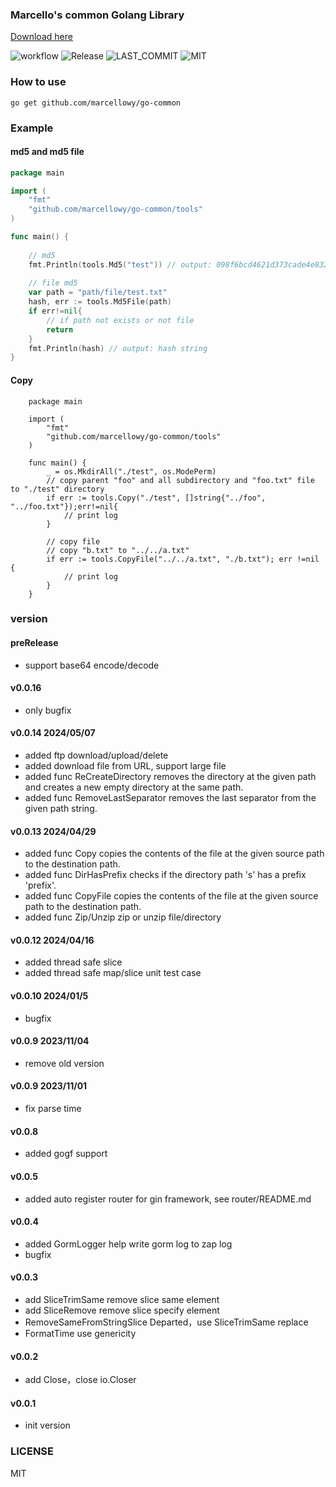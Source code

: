### Marcello's common Golang Library

[Download here](https://github.com/jesusley4d/go-common/releases)

![workflow](https://github.com/marcellowy/go-common/actions/workflows/go.yml/badge.svg?branch=main)
![Release](https://badgen.net/github/release/marcellowy/go-common)
![LAST_COMMIT](https://badgen.net/github/last-commit/marcellowy/go-common)
![MIT](https://badgen.net/github/license/micromatch/micromatch)

### How to use
```shell
go get github.com/marcellowy/go-common
```

### Example
#### md5 and md5 file

```go
package main

import (
	"fmt"
	"github.com/marcellowy/go-common/tools"
)

func main() {
	
	// md5
	fmt.Println(tools.Md5("test")) // output: 098f6bcd4621d373cade4e832627b4f6
	
	// file md5
	var path = "path/file/test.txt"
	hash, err := tools.Md5File(path)
	if err!=nil{
		// if path not exists or not file
		return
    }
	fmt.Println(hash) // output: hash string
}
```

#### Copy
```shell
    package main
    
    import (
        "fmt"
        "github.com/marcellowy/go-common/tools"
    )
    
    func main() {
        _ = os.MkdirAll("./test", os.ModePerm)
        // copy parent "foo" and all subdirectory and "foo.txt" file to "./test" directory
        if err := tools.Copy("./test", []string{"../foo", "../foo.txt"});err!=nil{         
            // print log
        }
        
        // copy file
        // copy "b.txt" to "../../a.txt"
        if err := tools.CopyFile("../../a.txt", "./b.txt"); err !=nil {
            // print log
        }
    }     
```

### version
#### preRelease
- support base64 encode/decode

#### v0.0.16 
- only bugfix

#### v0.0.14 2024/05/07
- added ftp download/upload/delete
- added download file from URL, support large file
- added func ReCreateDirectory removes the directory at the given path and creates a new empty directory at the same path.
- added func RemoveLastSeparator removes the last separator from the given path string.

#### v0.0.13 2024/04/29
- added func Copy copies the contents of the file at the given source path to the destination path. 
- added func DirHasPrefix checks if the directory path 's' has a prefix 'prefix'.
- added func CopyFile copies the contents of the file at the given source path to the destination path.
- added func Zip/Unzip zip or unzip file/directory
#### v0.0.12 2024/04/16
- added thread safe slice
- added thread safe map/slice unit test case
#### v0.0.10 2024/01/5
- bugfix
#### v0.0.9 2023/11/04
- remove old version
#### v0.0.9 2023/11/01
- fix parse time
#### v0.0.8 
- added gogf support
#### v0.0.5
- added auto register router for gin framework, see router/README.md
#### v0.0.4
- added GormLogger help write gorm log to zap log
- bugfix
#### v0.0.3
- add SliceTrimSame remove slice same element
- add SliceRemove remove slice specify element
- RemoveSameFromStringSlice Departed，use SliceTrimSame replace
- FormatTime use genericity 

#### v0.0.2
- add Close，close io.Closer

#### v0.0.1
- init version

### LICENSE
MIT
